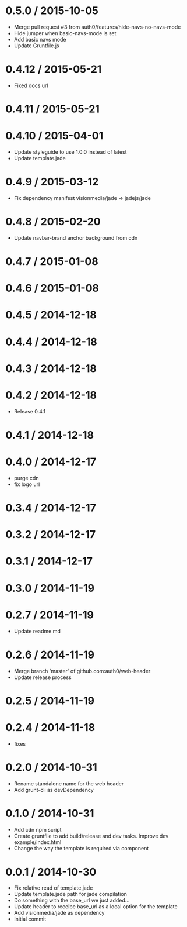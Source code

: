 
0.5.0 / 2015-10-05
==================

  * Merge pull request #3 from auth0/features/hide-navs-no-navs-mode
  * Hide jumper when basic-navs-mode is set
  * Add basic navs mode
  * Update Gruntfile.js


0.4.12 / 2015-05-21
===================
  * Fixed docs url

0.4.11 / 2015-05-21
===================


0.4.10 / 2015-04-01
===================

  * Update styleguide to use 1.0.0 instead of latest
  * Update template.jade

0.4.9 / 2015-03-12
==================

  * Fix dependency manifest visionmedia/jade -> jadejs/jade

0.4.8 / 2015-02-20
==================

  * Update navbar-brand anchor background from cdn

0.4.7 / 2015-01-08
==================


0.4.6 / 2015-01-08
==================

0.4.5 / 2014-12-18
==================



0.4.4 / 2014-12-18
==================



0.4.3 / 2014-12-18
==================



0.4.2 / 2014-12-18
==================

  * Release 0.4.1

0.4.1 / 2014-12-18
==================



0.4.0 / 2014-12-17
==================

  * purge cdn
  * fix logo url

0.3.4 / 2014-12-17
==================



0.3.2 / 2014-12-17
==================



0.3.1 / 2014-12-17
==================



0.3.0 / 2014-11-19
==================



0.2.7 / 2014-11-19
==================

  * Update readme.md

0.2.6 / 2014-11-19
==================

  * Merge branch 'master' of github.com:auth0/web-header
  * Update release process

0.2.5 / 2014-11-19
==================



0.2.4 / 2014-11-18
==================

  * fixes

0.2.0 / 2014-10-31
==================

  * Rename standalone name for the web header
  * Add grunt-cli as devDependency

0.1.0 / 2014-10-31
==================

  * Add cdn npm script
  * Create gruntfile to add build/release and dev tasks. Improve dev example/index.html
  * Change the way the template is required via component

0.0.1 / 2014-10-30
==================

  * Fix relative read of template.jade
  * Update template.jade path for jade compilation
  * Do something with the base_url we just added...
  * Update header to receibe base_url as a local option for the template
  * Add visionmedia/jade as dependency
  * Initial commit
